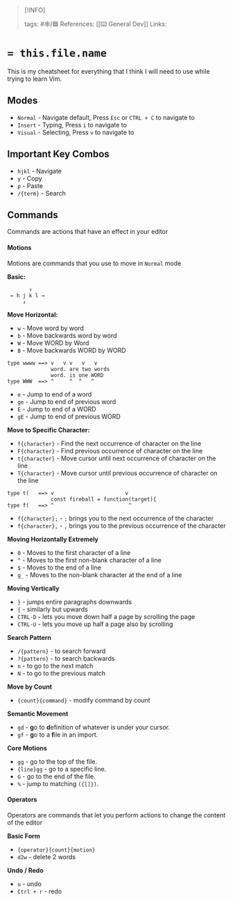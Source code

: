 
> [!INFO]
> 
> tags:  #🕸️/🟦 
> References:  [[⌨️ General Dev]]
> Links: 


# `= this.file.name`

This is my cheatsheet for everything that I think I will need to use while trying to learn Vim. 

## Modes
- `Normal` - Navigate default, Press `Esc` or `CTRL + C` to navigate to
- `Insert` - Typing, Press `i` to navigate to
- `Visual` - Selecting, Press `v` to navigate to

## Important Key Combos
- `hjkl` - Navigate
- `y` - Copy
- `p` - Paste
- `/{term}` - Search

## Commands
Commands are actions that have an effect in your editor

#### Motions
Motions are commands that you use to move in `Normal` mode

**Basic:**
 ```
        ↑
  ← h j k l →
      ↓
 ```

**Move Horizontal:**
- `w` - Move word by word
- `b` - Move backwards word by word
- `W` - Move WORD by Word 
- `B` - Move backwards WORD by WORD 

```
type wwww ==> v   v v   v   v
              word. are two words
              word. is one WORD
type WWW  ==> ^     ^  ^   ^
```

- `e` - Jump to end of a word 
- `ge` - Jump to end of previous word
- `E` - Jump to end of a WORD 
- `gE` - Jump to end of previous WORD


**Move to Specific Character:**
- `f{character}` - Find the next occurrence of character on the line
- `F{character}` - Find previous occurrence of character on the line
- `t{character}` - Move cursor until next occurrence of character on the line
- `T{character}` - Move cursor until previous occurrence of character on the line

```
type t(   ==> v                       v
              const fireball = function(target){
type f(   ==> ^                        ^
```

- `f{character};` - `;` brings you to the next occurrence of the character
- `f{character},` - `,` brings you to the previous occurrence of the character

**Moving Horizontally Extremely**
- `0` - Moves to the first character of a line
- `^` - Moves to the first non-blank character of a line
- `$` - Moves to the end of a line
- `g_` - Moves to the non-blank character at the end of a line

**Moving Vertically**
- `}` - jumps entire paragraphs downwards
- `{` - similarly but upwards
- `CTRL-D` - lets you move down half a page by scrolling the page
- `CTRL-U` - lets you move up half a page also by scrolling

**Search Pattern**
- `/{pattern}` - to search forward
- `?{pattern}` - to search backwards
- `n` - to go to the next match
- `N` - to go to the previous match

**Move by Count**
- `{count}{command}` - modify command by count 

**Semantic Movement**
- `gd` - **g**o to **d**efinition of whatever is under your cursor.
- `gf` - **g**o to a **f**ile in an import.

**Core Motions**
- `gg` - go to the top of the file.
- `{line}gg` - go to a specific line.
- `G` - go to the end of the file.
- `%` - jump to matching `({[]})`.

#### Operators
Operators are commands that let you perform actions to change the content of the editor 

**Basic Form**
- `{operator}{count}{motion}`
- `d2w` - delete 2 words

**Undo / Redo**
- `u` - undo
- `Ctrl + r` - redo


